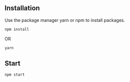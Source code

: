 ## Installation

Use the package manager yarn or npm to install packages.

```bash
npm install
```
OR
```bash
yarn
```

## Start

```python
npm start
```
